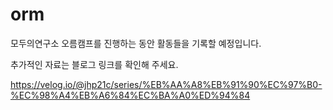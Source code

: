 # orm

모두의연구소 오름캠프를 진행하는 동안 활동들을 기록할 예정입니다.

추가적인 자료는 블로그 링크를 확인해 주세요.

https://velog.io/@jhp21c/series/%EB%AA%A8%EB%91%90%EC%97%B0-%EC%98%A4%EB%A6%84%EC%BA%A0%ED%94%84
